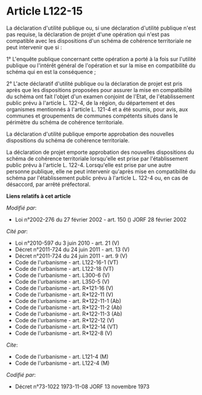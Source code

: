 # Article L122-15

La déclaration d'utilité publique ou, si une déclaration d'utilité publique n'est pas requise, la déclaration de projet d'une
opération qui n'est pas compatible avec les dispositions d'un schéma de cohérence territoriale ne peut intervenir que si :

1° L'enquête publique concernant cette opération a porté à la fois sur l'utilité publique ou l'intérêt général de l'opération
et sur la mise en compatibilité du schéma qui en est la conséquence ;

2° L'acte déclaratif d'utilité publique ou la déclaration de projet est pris après que les dispositions proposées pour
assurer la mise en compatibilité du schéma ont fait l'objet d'un examen conjoint de l'Etat, de l'établissement public prévu à
l'article L. 122-4, de la région, du département et des organismes mentionnés à l'article L. 121-4 et a été soumis, pour
avis, aux communes et groupements de communes compétents situés dans le périmètre du schéma de cohérence territoriale.

La déclaration d'utilité publique emporte approbation des nouvelles dispositions du schéma de cohérence territoriale.

La déclaration de projet emporte approbation des nouvelles dispositions du schéma de cohérence territoriale lorsqu'elle est
prise par l'établissement public prévu à l'article L. 122-4. Lorsqu'elle est prise par une autre personne publique, elle ne
peut intervenir qu'après mise en compatibilité du schéma par l'établissement public prévu à l'article L. 122-4 ou, en cas de
désaccord, par arrêté préfectoral.

**Liens relatifs à cet article**

_Modifié par_:

  - Loi n°2002-276 du 27 février 2002 - art. 150 () JORF 28 février 2002

_Cité par_:

  - Loi n°2010-597 du 3 juin 2010 - art. 21 (V)
  - Décret n°2011-724 du 24 juin 2011 - art. 13 (V)
  - Décret n°2011-724 du 24 juin 2011 - art. 9 (V)
  - Code de l'urbanisme - art. L122-16-1 (VT)
  - Code de l'urbanisme - art. L122-18 (VT)
  - Code de l'urbanisme - art. L300-6 (V)
  - Code de l'urbanisme - art. L350-5 (V)
  - Code de l'urbanisme - art. R*121-16 (V)
  - Code de l'urbanisme - art. R*122-11 (V)
  - Code de l'urbanisme - art. R*122-11-1 (Ab)
  - Code de l'urbanisme - art. R*122-11-2 (Ab)
  - Code de l'urbanisme - art. R*122-11-3 (Ab)
  - Code de l'urbanisme - art. R*122-12 (V)
  - Code de l'urbanisme - art. R*122-14 (VT)
  - Code de l'urbanisme - art. R*122-8 (V)

_Cite_:

  - Code de l'urbanisme - art. L121-4 (M)
  - Code de l'urbanisme - art. L122-4 (M)

_Codifié par_:

  - Décret n°73-1022 1973-11-08 JORF 13 novembre 1973
